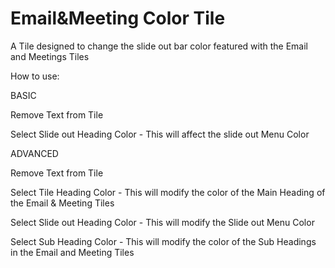 # Email&Meeting Color Tile

A Tile designed to change the slide out bar color featured with the Email and Meetings Tiles

How to use:

BASIC

Remove Text from Tile

Select Slide out Heading Color - This will affect the slide out Menu Color

ADVANCED

Remove Text from Tile

Select Tile Heading Color - This will modify the color of the Main Heading of the Email & Meeting Tiles

Select Slide out Heading Color - This will modify the Slide out Menu Color 

Select Sub Heading Color - This will modify the color of the Sub Headings in the Email and Meeting Tiles
